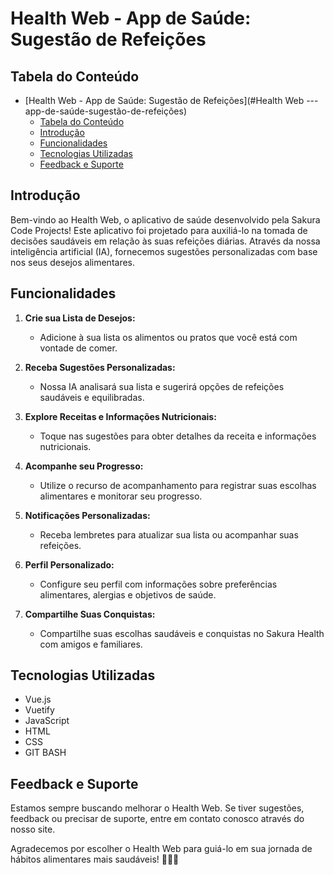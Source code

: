 # Health Web - App de Saúde: Sugestão de Refeições

## Tabela do Conteúdo

- [Health Web - App de Saúde: Sugestão de Refeições](#Health Web ---app-de-saúde-sugestão-de-refeições)
  - [Tabela do Conteúdo](#tabela-do-conteúdo)
  - [Introdução](#introdução)
  - [Funcionalidades](#funcionalidades)
  - [Tecnologias Utilizadas](#tecnologias-utilizadas)
  - [Feedback e Suporte](#feedback-e-suporte)

## Introdução

Bem-vindo ao Health Web, o aplicativo de saúde desenvolvido pela Sakura Code Projects! Este aplicativo foi projetado para auxiliá-lo na tomada de decisões saudáveis em relação às suas refeições diárias. Através da nossa inteligência artificial (IA), fornecemos sugestões personalizadas com base nos seus desejos alimentares.

## Funcionalidades

1. **Crie sua Lista de Desejos:**
   - Adicione à sua lista os alimentos ou pratos que você está com vontade de comer.

2. **Receba Sugestões Personalizadas:**
   - Nossa IA analisará sua lista e sugerirá opções de refeições saudáveis e equilibradas.

3. **Explore Receitas e Informações Nutricionais:**
   - Toque nas sugestões para obter detalhes da receita e informações nutricionais.

4. **Acompanhe seu Progresso:**
   - Utilize o recurso de acompanhamento para registrar suas escolhas alimentares e monitorar seu progresso.

5. **Notificações Personalizadas:**
   - Receba lembretes para atualizar sua lista ou acompanhar suas refeições.

6. **Perfil Personalizado:**
   - Configure seu perfil com informações sobre preferências alimentares, alergias e objetivos de saúde.

7. **Compartilhe Suas Conquistas:**
   - Compartilhe suas escolhas saudáveis e conquistas no Sakura Health com amigos e familiares.

## Tecnologias Utilizadas

- Vue.js
- Vuetify
- JavaScript
- HTML
- CSS
- GIT BASH


## Feedback e Suporte

Estamos sempre buscando melhorar o Health Web. Se tiver sugestões, feedback ou precisar de suporte, entre em contato conosco através do nosso site.

Agradecemos por escolher o Health Web para guiá-lo em sua jornada de hábitos alimentares mais saudáveis! 🌸🍏🍲